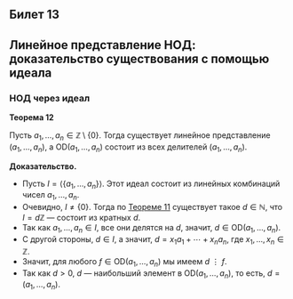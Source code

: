 ## Билет 13

## Линейное представление НОД: доказательство существования с помощью идеала

### НОД через идеал

**Теорема 12**

Пусть $a_1, \ldots, a_n \in \mathbb{Z} \setminus \{0\}$. Тогда существует линейное представление $(a_1, \ldots, a_n)$, а $\text{OD}(a_1, \ldots, a_n)$ состоит из всех делителей $(a_1, \ldots, a_n)$.

**Доказательство.**

- Пусть $I = \langle \{a_1, \ldots, a_n\} \rangle$. Этот идеал состоит из линейных комбинаций чисел $a_1, \ldots, a_n$.
- Очевидно, $I \neq \{0\}$. Тогда по [Теореме 11](#теорема-11) существует такое $d \in \mathbb{N}$, что $I = d\mathbb{Z}$ — состоит из кратных $d$.
- Так как $a_1, \ldots, a_n \in I$, все они делятся на $d$, значит, $d \in \text{OD}(a_1, \ldots, a_n)$.
- С другой стороны, $d \in I$, а значит, $d = x_1a_1 + \cdots + x_na_n$, где $x_1, \ldots, x_n \in \mathbb{Z}$.
- Значит, для любого $f \in \text{OD}(a_1, \ldots, a_n)$ мы имеем $d \ \vdots \ f$.
- Так как $d > 0$, $d$ — наибольший элемент в $\text{OD}(a_1, \ldots, a_n)$, то есть, $d = (a_1, \ldots, a_n)$.
